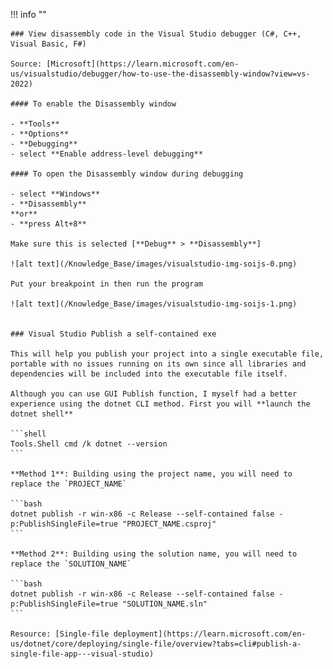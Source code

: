 !!! info ""

    ### View disassembly code in the Visual Studio debugger (C#, C++, Visual Basic, F#)

    Source: [Microsoft](https://learn.microsoft.com/en-us/visualstudio/debugger/how-to-use-the-disassembly-window?view=vs-2022)

    #### To enable the Disassembly window
    
    - **Tools**
    - **Options**
    - **Debugging**
    - select **Enable address-level debugging**
    
    #### To open the Disassembly window during debugging
    
    - select **Windows**
    - **Disassembly** 
    **or**
    - **press Alt+8**

    Make sure this is selected [**Debug** > **Disassembly**]
    
    ![alt text](/Knowledge_Base/images/visualstudio-img-soijs-0.png)

    Put your breakpoint in then run the program
    
    ![alt text](/Knowledge_Base/images/visualstudio-img-soijs-1.png)


    ### Visual Studio Publish a self-contained exe

    This will help you publish your project into a single executable file, portable with no issues running on its own since all libraries and dependencies will be included into the executable file itself.

    Although you can use GUI Publish function, I myself had a better experience using the dotnet CLI method. First you will **launch the dotnet shell**

    ```shell
    Tools.Shell cmd /k dotnet --version
    ```

    **Method 1**: Building using the project name, you will need to replace the `PROJECT_NAME`

    ```bash
    dotnet publish -r win-x86 -c Release --self-contained false -p:PublishSingleFile=true "PROJECT_NAME.csproj"
    ```

    **Method 2**: Building using the solution name, you will need to replace the `SOLUTION_NAME`

    ```bash
    dotnet publish -r win-x86 -c Release --self-contained false -p:PublishSingleFile=true "SOLUTION_NAME.sln"
    ```

    Resource: [Single-file deployment](https://learn.microsoft.com/en-us/dotnet/core/deploying/single-file/overview?tabs=cli#publish-a-single-file-app---visual-studio)
